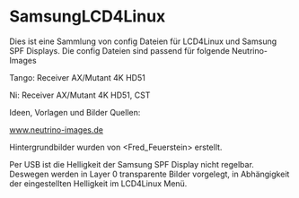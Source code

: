 # SamsungLCD4Linux

Dies ist eine Sammlung von config Dateien für LCD4Linux und Samsung SPF Displays.
Die config Dateien sind passend für folgende Neutrino-Images

Tango:  Receiver AX/Mutant 4K HD51

Ni:     Receiver AX/Mutant 4K HD51, CST

Ideen, Vorlagen und Bilder Quellen:

www.neutrino-images.de

Hintergrundbilder wurden von <Fred_Feuerstein> erstellt.

Per USB ist die Helligkeit der Samsung SPF Display nicht regelbar.
Deswegen werden in Layer 0 transparente Bilder vorgelegt,
in Abhängigkeit der eingestellten Helligkeit im LCD4Linux Menü.


